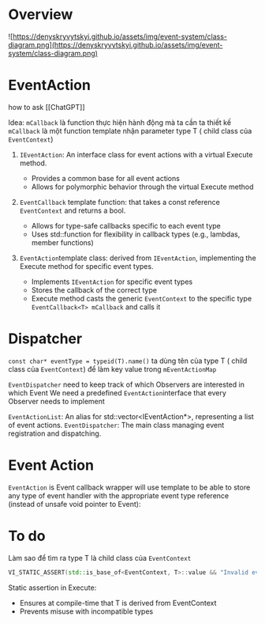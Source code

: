 # Overview

![https://denyskryvytskyi.github.io/assets/img/event-system/class-diagram.png](https://denyskryvytskyi.github.io/assets/img/event-system/class-diagram.png)



# EventAction
how to ask [[ChatGPT]]

Idea: `mCallback` là function thực hiện hành động mà ta cần
ta thiết kế `mCallback` là một function template nhận parameter type T ( child class của `EventContext`)

1. `IEventAction`: An interface class for event actions with a virtual Execute method.
	- Provides a common base for all event actions
	- Allows for polymorphic behavior through the virtual Execute method
	
2. `EventCallback` template function:  that takes a const reference `EventContext` and returns a bool.
	- Allows for type-safe callbacks specific to each event type
	- Uses std::function for flexibility in callback types (e.g., lambdas, member functions)

3. `EventAction`template class: derived from `IEventAction`, implementing the Execute method for specific event types.
	- Implements `IEventAction` for specific event types
	- Stores the callback of the correct type
	- Execute method casts the generic `EventContext` to the specific type `EventCallback<T> mCallback` and calls it
	
# Dispatcher
`const char* eventType = typeid(T).name()`
ta dùng tên của type T ( child class của `EventContext`) để làm key value trong `mEventActionMap`

`EventDispatcher` need to keep track of which Observers are interested in which Event
We need a predefined `EventAction`interface that  every Observer needs to implement

`EventActionList`: An alias for std::vector<IEventAction*>, representing a list of event actions.
`EventDispatcher`: The main class managing event registration and dispatching.

# Event Action

`EventAction` is Event callback wrapper  will use template to be able to store any type of event handler with the appropriate event type reference (instead of unsafe void pointer to Event):

# To do
Làm sao để tìm ra type T là child class của `EventContext`
```cpp
VI_STATIC_ASSERT(std::is_base_of<EventContext, T>::value && "Invalid event context");
```

Static assertion in Execute:

- Ensures at compile-time that T is derived from EventContext
- Prevents misuse with incompatible types